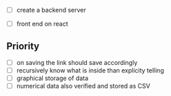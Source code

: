 - [ ] create a backend server
- [ ] front end on react 



## Priority 

- [ ] on saving the link should save accordingly 
- [ ] recursively know what is inside than explicity telling
- [ ] graphical storage of data 
- [ ] numerical data also verified and stored as CSV 